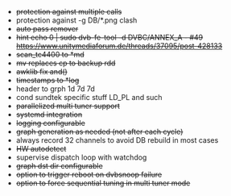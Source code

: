 - ~~protection against multiple calls~~
- protection against -g DB/*.png clash
- ~~auto pass remover~~
- ~~hint echo 0 | sudo dvb-fe-tool -d DVBC/ANNEX_A - #49 https://www.unitymediaforum.de/threads/37095/post-428133~~
- ~~scan_tc4400 to *md~~
- ~~mv replaces cp to backup rdd~~
- ~~awklib fix and()~~
- ~~timestamps to *log~~
- header to grph 1d 7d 7d 
- cond sundtek specific stuff LD_PL and such
- ~~parallelized multi tuner support~~
- ~~systemd integration~~
- ~~logging configurable~~
- ~~graph generation as needed (not after each cycle)~~
- always record 32 channels to avoid DB rebuild in most cases
- ~~HW autodetect~~
- supervise dispatch loop with watchdog
- ~~graph dst dir configurable~~
- ~~option to trigger reboot on dvbsnoop failure~~
- ~~option to force sequential tuning in multi tuner mode~~
